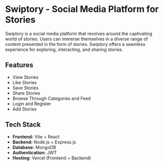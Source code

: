 # Swiptory - Social Media Platform for Stories

Swiptory is a social media platform that revolves around the captivating world of stories. Users can immerse themselves in a diverse range of content presented in the form of stories. Swiptory offers a seamless experience for exploring, interacting, and sharing stories.

## Features

- View Stories
- Like Stories
- Save Stories
- Share Stories
- Browse Through Categories and Feed
- Login and Register
- Add Stories

## Tech Stack

- **Frontend:** Vite + React
- **Backend:** Node.js + Express.js
- **Database:** MongoDB
- **Authentication:** JWT
- **Hosting:** Vercel (Frontend + Backend)
